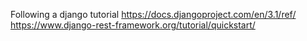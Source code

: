 Following a django tutorial
https://docs.djangoproject.com/en/3.1/ref/
https://www.django-rest-framework.org/tutorial/quickstart/